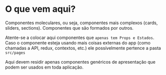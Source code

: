 # O que vem aqui?

Componentes moleculares, ou seja, componentes mais complexos (cards, sliders, sections).
Componentes que são formados por outros.

Atente-se a colocar aqui componentes que `apenas tem Props e Estados`. Caso o componente esteja usando
mais coisas externas do app (como chamadas a API, redux, contextos, etc.) ele possívelmente pertence a pasta `src/pages`

Aqui devem residir apenas componentes genéricos de apresentação que podem ser usados em toda aplicação.

